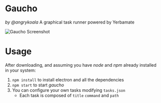 Gaucho
======
_by @angrykoala_
A graphical task runner powered by Yerbamate

![Gaucho Screenshot](https://cloud.githubusercontent.com/assets/5960567/20542320/063edd96-b0f9-11e6-8166-21e544ad3e31.png)


# Usage
After downloading, and assuming you have _node_ and _npm_ already installed in your system:

1. `npm install` to install electron and all the dependencies
2. `npm start` to start _gaucho_
3. You can configure your own tasks modifying `tasks.json`
    * Each task is composed of `title` `command` and `path`
